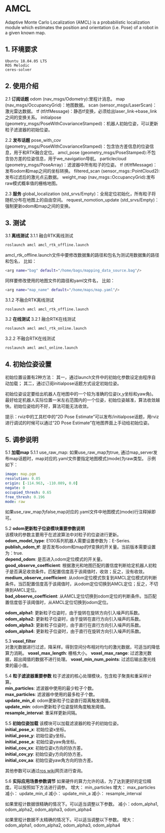 # AMCL
Adaptive Monte Carlo Localization (AMCL) is a probabilistic localization module which estimates the position and orientation (i.e. Pose) of a robot in a given known map.


## 1. 环境要求
```
Ubuntu 18.04.05 LTS
ROS Melodic
ceres-solver
```

## 2. 使用介绍
2.1 **订阅话题**
odom (nav_msgs/Odometry):里程计消息。
map (nav_msgs/OccupancyGrid)：地图数据。
scan (sensor_msgs/LaserScan)：激光雷达数据。
tf (tf/tfMessage)：静态tf变换，必须给出laser_link->base_link之间的变换关系。
initialpose (geometry_msgs/PoseWithCovarianceStamped)：机器人初始位姿，可以更新粒子滤波器的初始位姿。

2.2 **发布话题**
pose_with_cov (geometry_msgs/PoseWithCovarianceStamped)：包含协方差信息的位姿信息，用于和RTK融合定位。
amcl_pose (geometry_msgs/PoseStamped):不包含协方差的位姿信息，用于we_navigation导航。
particlecloud (geometry_msgs/PoseArray)：滤波器中所有粒子的位姿。
tf (tf/tfMessage)：发布odom和map之间的坐标转换。
filtered_scan (sensor_msgs::PointCloud2):发布过滤后的激光点云数据。
weight_map (nav_msgs::OccupancyGrid):发布raw模式概率值的栅格地图。

2.3 **服务**
global_localization (std_srvs/Empty)：全局定位初始化，所有粒子将随机分布在地图上的自由空间。
request_nomotion_update (std_srvs/Empty)：强制更新odom和map之间的变换。

## 3. 测试
3.1 **离线测试**
3.1.1 融合RTK离线测试
```sh
roslaunch amcl amcl_rtk_offline.launch
```
amcl_rtk_offline.launch文件中要修改数据集的路径和包名为测试用数据集的路径和包名，
比如：
```sh
<arg name="bag" default="/home/bags/mapping_data_source.bag"/>
```
同样要修改使用的地图文件的路径和yaml文件名，
比如：
```sh
<arg name="map_name" default="/home/maps/map.yaml"/>
```
3.1.2 不融合RTK离线测试
```
roslaunch amcl amcl_rtk_offline.launch
```
3.2 **在线测试**
3.2.1 融合RTK在线测试
```sh
roslaunch amcl amcl_rtk_online.launch
```
3.2.2 不融合RTK在线测试
```sh
roslaunch amcl amcl_online.launch
```
## 4. 初始位姿设置
初始位置设置有2种方法：
其一，通过launch文件中的初始化参数设定由程序自动加载；
其二，通过订阅initialpose话题方式设定初始位姿。

初始位姿设定要给出机器人在地图中的一个较为准确的位姿(x,y坐标和yaw角)。最好给定机器人实际位置一米左右范围内的一个位姿，初始位姿越准，算法收敛越快。初始位姿给的不好，算法可能无法收敛。

提示：rviz中的工具栏中的“2D Pose Estimate”可以发布/initialpose话题，用rviz进行调试的时候可以通过“2D Pose Estimate”在地图界面上手动给初始位姿。

## 5. 调参说明
5.1 **加载map**
  5.1.1 use_raw_map: 
如果use_raw_map为true, 通过map_server发布map话题时，map对应的.yaml文件要指定地图模式(mode)为raw类型。
示例如下：
```yaml
image: map.pgm
resolution: 0.05
origin: [-114.963, -110.089, 0.0]
negate: 0
occupied_thresh: 0.65
free_thresh: 0.196
mode: raw
```
如果use_raw_map为false,map对应的.yaml文件中地图模式(mode)行注释掉即可。

5.2 **odom更新粒子位姿模块重要参数说明**  
  该模块的参数主要用于在滤波算法中对粒子的位姿进行更新。  
  **odom_model_type**: E100系列机器人需要设置参数为：E-Series.  
  **publish_odom_tf**: 是否发布odom和map的tf变换的开关量。当前版本需要设置为：true.  
  **depend_odom**: 是否进入odom定位模式的开关量。  
  **good_observe_coefficient**: 根据激光和地图匹配的置信度判断给定机器人初粒子是否满足收敛条件。匹配置信度高于该阈值时，收敛；反之，没有收敛。  
  **medium_observe_coefficient**: 从odom定位模式恢复到AMCL定位模式的判断条件。当匹配置信度高于该阈值时，从odom定位切换到AMCL定位；反之，不切换到AMCL定位。  
  **bad_observe_coefficient**: 从AMCL定位切换到odom定位的判断条件。当匹配置信度低于该阈值时，从AMCL定位切换到odom定位。  

  **odom_alpha1**: 更新粒子位姿时，由于旋转在旋转方向引入噪声的系数。  
  **odom_alpha2**: 更新粒子位姿时，由于旋转在直行方向引入噪声的系数。  
  **odom_alpha3**: 更新粒子位姿时，由于直行在直行方向引入噪声的系数。  
  **odom_alpha4**: 更新粒子位姿时，由于直行在旋转方向引入噪声的系数。  

5.3 **voxel_filter**  
  对激光数据进行过滤，降采样。得到空间分布相对均匀的激光数据，可适当的降低算力消耗。
  **voxel_max_length**: 栅格大小。
  **voxel_max_range**: 过滤激光数据，超出阈值的数据不进行处理。
  **voxel_min_num_points**: 过滤后输出激光线束的最小值。

5.4 **粒子滤波器重要参数**
  粒子滤波的核心处理模块，包含粒子聚类和重采样计算。  
  **min_particles**: 滤波器中使用的最少粒子个数。  
  **max_particles**: 滤波器中使用的最多粒子个数。  
  **update_min_d**: odom更新粒子位姿直行距离触发阈值。  
  **update_min**: odom更新粒子位姿旋转角度触发阈值。  
  **resample_interval**: 重采样更新间隔。

5.5 **初始位姿加载**
  该模块可以加载滤波器的粒子的初始位姿。  
  **initial_pose_x**: 初始位姿x坐标。  
  **initial_pose_y**: 初始位姿y坐标。  
  **initial_pose_a**: 初始位姿yaw角坐标。  
  **initial_cov_xx**: 初始位姿x方向的协方差。  
  **initial_cov_yy**: 初始位姿y方向的协方差。  
  **initial_cov_aa**: 初始位姿yaw角方向的协方差。  

其他参数可以通过[ros wiki](http://wiki.ros.org/amcl)网页进行查询。

5.6 **实际应用场景参数调节**
  如果硬件的算力允许的话，为了达到更好的定位精度。可以按照如下方法进行调参。
  增大： min_particles 
  增大： max_particles
  减小： update_min_d
  减小： update_min_a
  减小： resample_interval

  如果里程计数据很精确的情况下。可以适当调整以下参数。
  减小：odom_alpha1, odom_alpha2, odom_alpha3, odom_alpha4

  如果里程计数据不太精确的情况下。可以适当调整以下参数。
  增大：odom_alpha1, odom_alpha2, odom_alpha3, odom_alpha4